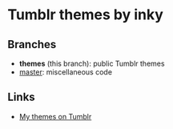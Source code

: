 Tumblr themes by inky
=====================

## Branches

* **themes** (this branch): public Tumblr themes
* [master](http://github.com/inky/tumblr/tree/master): miscellaneous code

## Links

* [My themes on Tumblr](http://tumblr.com/themes/by/inky)
